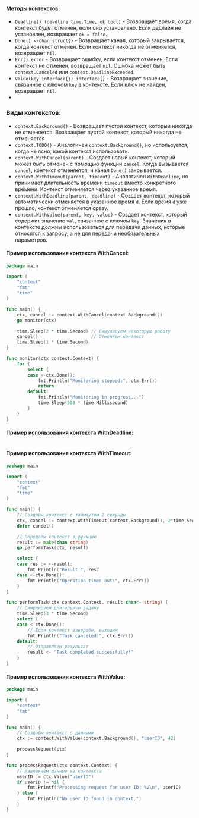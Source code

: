 #### Методы контекстов:
- `Deadline() (deadline time.Time, ok bool)` -  Возвращает время, когда контекст будет отменен, если оно установлено. Если дедлайн не установлен, возвращает  `ok = false`.
- `Done() <-chan struct{}` - Возвращает канал, который закрывается, когда контекст отменен.  Если контекст никогда не отменяется, возвращает `nil`.
- `Err() error` -  Возвращает ошибку, если контекст отменен. Если контекст не отменен, возвращает `nil`. Ошибка может быть `context.Canceled` или `context.DeadlineExceeded`.
- `Value(key interface{}) interface{}` - Возвращает значение, связанное с ключом `key` в контексте.  Если ключ не найден, возвращает `nil`.
- 
### Виды контекстов:

- `context.Background()` - Возвращает пустой контекст, который никогда не отменяется. Возвращает пустой контекст, который никогда не отменяется
- `context.TODO()` - Аналогичен `context.Background()`, но используется, когда не ясно, какой контекст использовать.
-  `context.WithCancel(parent)` - Создает новый контекст, который может быть отменен с помощью функции `cancel`. Когда вызывается `cancel`, контекст отменяется, и канал `Done()` закрывается.
- `context.WithTimeout(parent, timeout)` - Аналогичен `WithDeadline`, но принимает длительность времени `timeout` вместо конкретного времени.  Контекст отменяется через указанное время.
- `context.WithDeadline(parent, deadline)`  - Создает контекст, который автоматически отменяется в указанное время `d`. Если время `d` уже прошло, контекст отменяется сразу.
- `context.WithValue(parent, key, value)` - Создает контекст, который содержит значение `val`, связанное с ключом `key`.  Значения в контексте должны использоваться для передачи данных, которые относятся к запросу, а не для передачи необязательных параметров.

#### Пример использования контекста WithCancel:
```go
package main

import (
	"context"
	"fmt"
	"time"
)

func main() {
	ctx, cancel := context.WithCancel(context.Background())
	go monitor(ctx)

	time.Sleep(2 * time.Second) // Симулируем некоторую работу
	cancel()                    // Отменяем контекст
	time.Sleep(1 * time.Second)
}

func monitor(ctx context.Context) {
	for {
		select {
		case <-ctx.Done():
			fmt.Println("Monitoring stopped:", ctx.Err())
			return
		default:
			fmt.Println("Monitoring in progress...")
			time.Sleep(500 * time.Millisecond)
		}
	}
}
```


#### Пример использования контекста WithDeadline:
```go

```

#### Пример использования контекста WithTimeout:
```go
package main

import (
	"context"
	"fmt"
	"time"
)

func main() {
	// Создаём контекст с таймаутом 2 секунды
	ctx, cancel := context.WithTimeout(context.Background(), 2*time.Second)
	defer cancel()

	// Передаём контекст в функцию
	result := make(chan string)
	go performTask(ctx, result)

	select {
	case res := <-result:
		fmt.Println("Result:", res)
	case <-ctx.Done():
		fmt.Println("Operation timed out:", ctx.Err())
	}
}

func performTask(ctx context.Context, result chan<- string) {
	// Симулируем длительную задачу
	time.Sleep(3 * time.Second)
	select {
	case <-ctx.Done():
		// Если контекст завершён, выходим
		fmt.Println("Task canceled:", ctx.Err())
	default:
		// Отправляем результат
		result <- "Task completed successfully!"
	}
}
```

#### Пример использования контекста WithValue:
```go
package main

import (
	"context"
	"fmt"
)

func main() {
	// Создаём контекст с данными
	ctx := context.WithValue(context.Background(), "userID", 42)

	processRequest(ctx)
}

func processRequest(ctx context.Context) {
	// Извлекаем данные из контекста
	userID := ctx.Value("userID")
	if userID != nil {
		fmt.Printf("Processing request for user ID: %v\n", userID)
	} else {
		fmt.Println("No user ID found in context.")
	}
}
```